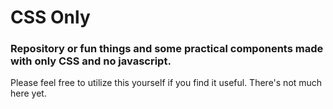 # CSS Only
### Repository or fun things and some practical components made with only CSS and no javascript.

Please feel free to utilize this yourself if you find it useful. There's not much here yet.